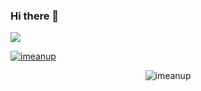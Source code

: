 ### Hi there 👋

![](https://komarev.com/ghpvc/?username=icsray&color=green)


<p align="left"> <a href="https://github.com/ryo-ma/github-profile-trophy"><img src="https://github-profile-trophy.vercel.app/?username=icsray" alt="imeanup" /></a> </p>


<p style="text-align:center;"><img src="https://github-readme-stats.vercel.app/api/top-langs?username=icsray&show_icons=true&locale=en&layout=compact" alt="imeanup" ></p>

<!--
**icsray/icsray** is a ✨ _special_ ✨ repository because its `README.md` (this file) appears on your GitHub profile.

Here are some ideas to get you started:

- 🔭 I’m currently working on ...
- 🌱 I’m currently learning ...
- 👯 I’m looking to collaborate on ...
- 🤔 I’m looking for help with ...
- 💬 Ask me about ...
- 📫 How to reach me: ...
- 😄 Pronouns: ...
- ⚡ Fun fact: ...
-->
